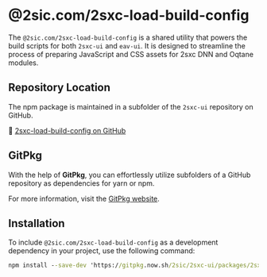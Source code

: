 # @2sic.com/2sxc-load-build-config

The `@2sic.com/2sxc-load-build-config` is a shared utility that powers the build scripts for both `2sxc-ui` and `eav-ui`. It is designed to streamline the process of preparing JavaScript and CSS assets for 2sxc DNN and Oqtane modules.

## Repository Location

The npm package is maintained in a subfolder of the `2sxc-ui` repository on GitHub.

🔗 [2sxc-load-build-config on GitHub](https://github.com/2sic/2sxc-ui/tree/develop/packages/2sxc-load-build-config)

## GitPkg

With the help of **GitPkg**, you can effortlessly utilize subfolders of a GitHub repository as dependencies for yarn or npm.

For more information, visit the [GitPkg website](https://gitpkg.vercel.app/).

## Installation

To include `@2sic.com/2sxc-load-build-config` as a development dependency in your project, use the following command:

```cmd
npm install --save-dev 'https://gitpkg.now.sh/2sic/2sxc-ui/packages/2sxc-load-build-config?develop'
```
